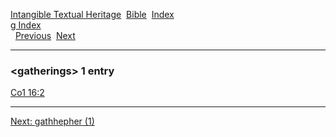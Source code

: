 [Intangible Textual Heritage](../../index)  [Bible](../index) 
[Index](index)   
[g Index](_g_)  
  [Previous](c04654)  [Next](c04656) 

------------------------------------------------------------------------

### &lt;gatherings&gt; 1 entry

[Co1 16:2](../kjv/co1016.htm#002)  

------------------------------------------------------------------------

[Next: gathhepher (1)](c04656)

